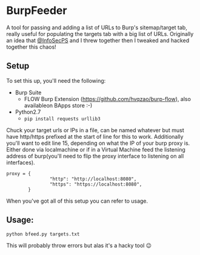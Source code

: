 # BurpFeeder
A tool for passing and adding a list of URLs to Burp's sitemap/target tab, really useful for populating the targets tab with a big list of URLs. Originally an idea that  [@InfoSecPS](https://twitter.com/InfoSecPS) and I threw together then I tweaked and hacked together this chaos!

## Setup
To set this up, you'll need the following:
- Burp Suite
  - FLOW Burp Extension (https://github.com/hvqzao/burp-flow), also availableon BApps store :-)
- Python2.7
  - `pip install requests urllib3`

Chuck your target urls or IPs in a file, can be named whatever but must have http/https prefixed at the start of line for this to work. Additionally you'll want to edit line 15, depending on what the IP of your burp proxy is. Either done via localmachine or if in a Virtual Machine feed the listening address of burp(you'll need to flip the proxy interface to listening on all interfaces).

```
proxy = {
                "http": "http://localhost:8080",
                "https": "https://localhost:8080",
        }
```

When you've got all of this setup you can refer to usage.


## Usage:
```
python bfeed.py targets.txt
```

This will probably throw errors but alas it's a hacky tool 😉
